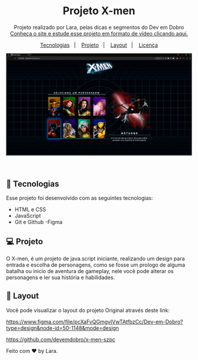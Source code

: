 <h1 align="center"> Projeto X-men </h1>

<p align="center">
Projeto realizado por Lara, pelas dicas e segmentos do Dev em Dobro <br/>
<a href="https://devemdobro.com">Conheça o site e estude esse projeto em formato de vídeo clicando aqui.</a>
</p>

<p align="center">
  <a href="#-tecnologias">Tecnologias</a>&nbsp;&nbsp;&nbsp;|&nbsp;&nbsp;&nbsp;
  <a href="#-projeto">Projeto</a>&nbsp;&nbsp;&nbsp;|&nbsp;&nbsp;&nbsp;
  <a href="#-layout">Layout</a>&nbsp;&nbsp;&nbsp;|&nbsp;&nbsp;&nbsp;
  <a href="#memo-licença">Licença</a>
</p>

<p align="center">
  <img alt="Meu Projeto finalizado" src="/src/imagens/imgreadme.jpg">
</p>

<br>

## 🚀 Tecnologias

Esse projeto foi desenvolvido com as seguintes tecnologias:

- HTML e CSS
- JavaScript
- Git e Github
-Figma

## 💻 Projeto

O X-men, é um projeto de java.script iniciante, realizando um design para entrada e escolha de personagens, como se fosse um prologo de alguma batalha ou inicio de aventura de gameplay, nele você pode alterar os personagens e ler sua história e habilidades.


## 🔖 Layout

Você pode visualizar o layout do projeto Original através deste link:

https://www.figma.com/file/pcXaFvQGmgvIVwTAtfbzCc/Dev-em-Dobro?type=design&node-id=50-1148&mode=design

https://github.com/devemdobro/x-men-szpc


Feito com ♥ by Lara.
